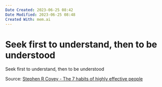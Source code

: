 ```yaml
---
Date Created: 2023-06-25 08:42
Date Modified: 2023-06-25 08:48
Created With: mem.ai
---
```


# Seek first to understand, then to be understood

Seek first to understand, then to be understood

Source: [Stephen R Covey - The 7 habits of highly effective people](https://mem.ai/m/kzM7hMAue0w01g368yGm)
